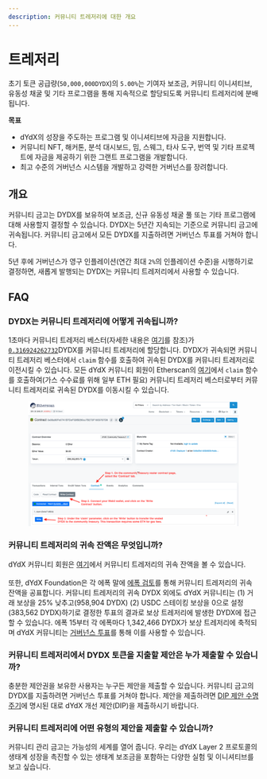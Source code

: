 ```yaml
---
description: 커뮤니티 트레저리에 대한 개요
---
```


# 트레저리

초기 토큰 공급량(`50,000,000DYDX`)의 `5.00%`는 기여자 보조금, 커뮤니티 이니셔티브, 유동성 채굴 및 기타 프로그램을 통해 지속적으로 할당되도록 커뮤니티 트레저리에 분배됩니다.

**목표**

* dYdX의 성장을 주도하는 프로그램 및 이니셔티브에 자금을 지원합니다.
* 커뮤니티 NFT, 해커톤, 분석 대시보드, 밈, 스웨그, 타사 도구, 번역 및 기타 프로젝트에 자금을 제공하기 위한 그랜트 프로그램을 개발합니다.
* 최고 수준의 거버넌스 시스템을 개발하고 강력한 거버넌스를 장려합니다.

## 개요

커뮤니티 금고는 DYDX를 보유하여 보조금, 신규 유동성 채굴 풀 또는 기타 프로그램에 대해 사용할지 결정할 수 있습니다. DYDX는 5년간 지속되는 기준으로 커뮤니티 금고에 귀속됩니다. 커뮤니티 금고에서 모든 DYDX를 지출하려면 거버넌스 투표를 거쳐야 합니다.

5년 후에 거버넌스가 영구 인플레이션(연간 최대 `2%`의 인플레이션 수준)을 시행하기로 결정하면, 새롭게 발행되는 DYDX는 커뮤니티 트레저리에서 사용할 수 있습니다.

## FAQ

### DYDX는 커뮤니티 트레저리에 어떻게 귀속됩니까?

1초마다 커뮤니티 트레저리 베스터(자세한 내용은 [여기](https://docs.dydx.community/dydx-governance/resources/technical-overview#governance-architecture-overview)를 참조)가 [`0.316924262732`](tel:03169242627)DYDX를 커뮤니티 트레저리에 할당합니다. DYDX가 귀속되면 커뮤니티 트레저리 베스터에서 `claim` 함수를 호출하여 귀속된 DYDX를 커뮤니티 트레저리로 이전시킬 수 있습니다. 모든 dYdX 커뮤니티 회원이 Etherscan의 [여기](https://etherscan.io/address/0x08a90Fe0741B7DeF03fB290cc7B273F1855767D8#writeContract)에서 `claim` 함수를 호출하여(가스 수수료를 위해 일부 ETH 필요) 커뮤니티 트레저리 베스터로부터 커뮤니티 트레저리로 귀속된 DYDX를 이동시킬 수 있습니다.

<figure><img src="../.gitbook/assets/claim-function-CT-vester.png" alt=""><figcaption></figcaption></figure>

### 커뮤니티 트레저리의 귀속 잔액은 무엇입니까?

dYdX 커뮤니티 회원은 [여기](https://dydx.shippooor.xyz/)에서 커뮤니티 트레저리의 귀속 잔액을 볼 수 있습니다. \
\
 또한, dYdX Foundation은 각 에폭 말에 [에폭 검토](https://dydx.foundation/blog)를 통해 커뮤니티 트레저리의 귀속 잔액을 공표합니다. 커뮤니티 트레저리의 귀속 DYDX 외에도 dYdX 커뮤니티는 (1) 거래 보상을 25% 낮추고(958,904 DYDX) (2) USDC 스테이킹 보상을 0으로 설정(383,562 DYDX)하기로 결정한 투표의 결과로 보상 트레저리에 발생한 DYDX에 접근할 수 있습니다. 에폭 15부터 각 에폭마다 1,342,466 DYDX가 보상 트레저리에 축적되며 dYdX 커뮤니티는 [거버넌스 투표](https://docs.dydx.community/dydx-governance/voting-and-governance/governance-parameters)를 통해 이를 사용할 수 있습니다.

### 커뮤니티 트레저리에서 DYDX 토큰을 지출할 제안은 누가 제출할 수 있습니까?

충분한 제안권을 보유한 사용자는 누구든 제안을 제출할 수 있습니다. 커뮤니티 금고의 DYDX를 지출하려면 거버넌스 투표를 거쳐야 합니다. 제안을 제출하려면 [DIP 제안 수명 주기](../voting-and-governance/dip-proposal-lifecycle.md)에 명시된 대로 dYdX 개선 제안(DIP)을 제출하시기 바랍니다.

### 커뮤니티 트레저리에 어떤 유형의 제안을 제출할 수 있습니까?

커뮤니티 관리 금고는 가능성의 세계를 열어 줍니다. 우리는 dYdX Layer 2 프로토콜의 생태계 성장을 촉진할 수 있는 생태계 보조금을 포함하는 다양한 실험 및 이니셔티브를 보고 싶습니다.
